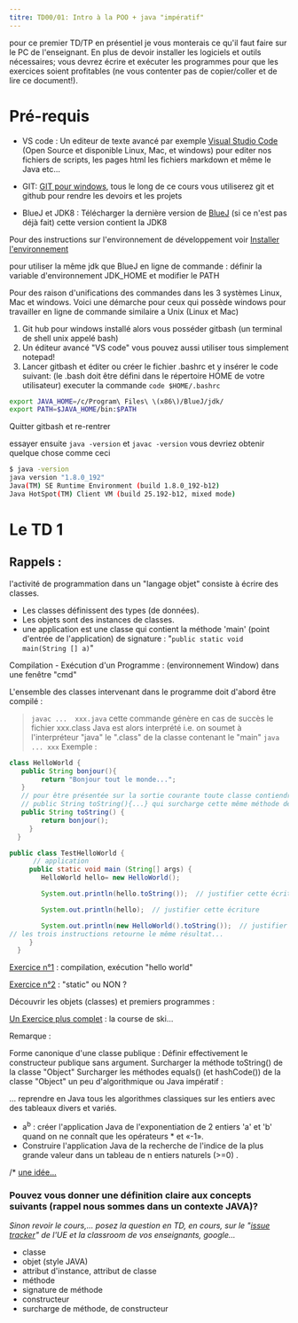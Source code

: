 ```yaml
---
titre: TD00/01: Intro à la POO + java "impératif"
---
```


pour ce premier TD/TP en présentiel je vous monterais ce qu'il faut faire sur le PC de l'enseignant. En plus de devoir installer les logiciels et outils nécessaires; vous devrez écrire et exécuter les programmes pour que les exercices soient profitables (ne vous contenter pas de copier/coller et de lire ce document!).

# Pré-requis

* VS code : Un editeur de texte avancé par exemple [Visual Studio Code](https://code.visualstudio.com/download) (Open Source et disponible Linux, Mac, et windows) pour editer nos fichiers de scripts, les pages html les fichiers markdown et même le Java etc...

* GIT: [GIT pour windows](https://git-scm.com/download/win), tous le long de ce cours vous utiliserez git et github pour rendre les devoirs et les projets
* BlueJ et JDK8 : Télécharger la dernière version de [BlueJ](https://www.bluej.org/) (si ce n'est pas déjà fait) cette version contient la JDK8

Pour des instructions sur l'environnement de développement voir [Installer l'environnement](/NFP121/TP/tp0)

pour utiliser la même jdk que BlueJ en ligne de commande : définir la variable d'environnement JDK_HOME et modifier le PATH

Pour des raison d'unifications des commandes dans les 3 systèmes Linux, Mac et windows. Voici une démarche pour ceux qui possède windows pour travailler en ligne de commande similaire a Unix (Linux et Mac)

1. Git hub pour windows installé alors vous posséder gitbash (un terminal de shell unix appelé bash)
2. Un éditeur avancé "VS code" vous pouvez aussi utiliser tous simplement notepad!
2. Lancer gitbash et éditer ou créer le fichier .bashrc et y insérer le code suivant: (le .bash doit être défini dans le répertoire HOME de votre utilisateur) executer la commande ```code $HOME/.bashrc``` 
```bash
export JAVA_HOME=/c/Program\ Files\ \(x86\)/BlueJ/jdk/
export PATH=$JAVA_HOME/bin:$PATH
```

Quitter gitbash et re-rentrer

essayer ensuite ```java -version``` et `javac -version`
vous devriez obtenir quelque chose comme ceci
```bash
$ java -version
java version "1.8.0_192"
Java(TM) SE Runtime Environment (build 1.8.0_192-b12)
Java HotSpot(TM) Client VM (build 25.192-b12, mixed mode)
```
# Le TD 1

## Rappels :

l'activité de programmation dans un "langage objet" consiste à écrire des classes.
* Les classes définissent des types (de données).
* Les objets sont des instances de classes.
* une application est une classe qui contient  la méthode  'main' (point d'entrée de l'application) de signature : "`public static void main(String [] a)`"

Compilation - Exécution d'un Programme : (environnement Window) dans une fenêtre "cmd"

L'ensemble des classes intervenant dans le programme doit d'abord être compilé :
> `javac ...  xxx.java`  cette commande génère en cas de succès le fichier xxx.class
Java est alors interprété i.e. on soumet à l'interpréteur "java" le ".class" de la classe contenant le "main" `java ... xxx`
Exemple :

```java
class HelloWorld {
   public String bonjour(){ 
        return "Bonjour tout le monde...";
   } 
   // pour être présentée sur la sortie courante toute classe contiendra une méthode de signature  
   // public String toString(){...} qui surcharge cette même méthode de la classe "Object"
   public String toString() { 
        return bonjour();
     } 
  }

public class TestHelloWorld { 
      // application
     public static void main (String[] args) { 
        HelloWorld hello= new HelloWorld();

        System.out.println(hello.toString());  // justifier cette écriture

        System.out.println(hello);  // justifier cette écriture

        System.out.println(new HelloWorld().toString());  // justifier cette écriture
// les trois instructions retourne le même résultat...
     } 
  }
  ```

[Exercice n°1](Exercices/ED00.1.Hello) : compilation, exécution "hello world"

[Exercice n°2](Exercices/ED00.2) : "static" ou NON ?

Découvrir les objets (classes) et premiers programmes :

[Un Exercice  plus complet](Exercices/ED00_CourseSki) : la course de ski...

Remarque :

Forme canonique d'une classe publique :
Définir  effectivement le constructeur publique sans argument.
Surcharger la méthode toString() de la classe "Object"
Surcharger les méthodes equals() (et hashCode()) de la classe "Object"
un peu d'algorithmique ou Java impératif :

... reprendre en Java tous les algorithmes classiques sur les entiers avec des tableaux divers et variés.

* a<sup>b</sup> :  créer l'application Java de l'exponentiation de 2 entiers 'a' et 'b' quand on ne connaît que les opérateurs * et «-1».
* Construire l'application Java de la recherche de l'indice de la plus grande valeur dans un tableau  de n entiers naturels (>=0) .

/* [une idée...](ID_ED00.java_imp)

### Pouvez vous donner une définition claire aux concepts suivants (rappel nous sommes dans un contexte JAVA)? 
_Sinon revoir le cours,... posez la question en TD, en cours, sur le "[issue tracker](https://github.com/ISSAE/NFP121/issues)" de l'UE et la classroom de vos enseignants, google..._ 

* classe
* objet (style JAVA)
* attribut d'instance, attribut de classe
* méthode
* signature de méthode
* constructeur
* surcharge de méthode, de constructeur

  

